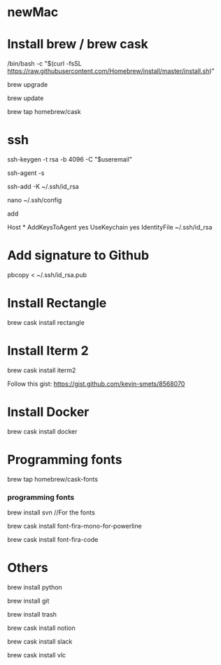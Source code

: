 # newMac

# Install brew / brew cask

/bin/bash -c "$(curl -fsSL https://raw.githubusercontent.com/Homebrew/install/master/install.sh)"

brew upgrade

brew update

brew tap homebrew/cask

# ssh

ssh-keygen -t rsa -b 4096 -C "$useremail"

ssh-agent -s

ssh-add -K ~/.ssh/id_rsa

nano ~/.ssh/config

add

Host *
 AddKeysToAgent yes
 UseKeychain yes
 IdentityFile ~/.ssh/id_rsa
 
# Add signature to Github
pbcopy < ~/.ssh/id_rsa.pub

# Install Rectangle
brew cask install rectangle

# Install Iterm 2
brew cask install iterm2

Follow this gist: https://gist.github.com/kevin-smets/8568070

# Install Docker
brew cask install docker

# Programming fonts

brew tap homebrew/cask-fonts

### programming fonts
brew install svn //For the fonts

brew cask install font-fira-mono-for-powerline

brew cask install font-fira-code

# Others

brew install python

brew install git

brew install trash

brew cask install notion

brew cask install slack

brew cask install vlc
